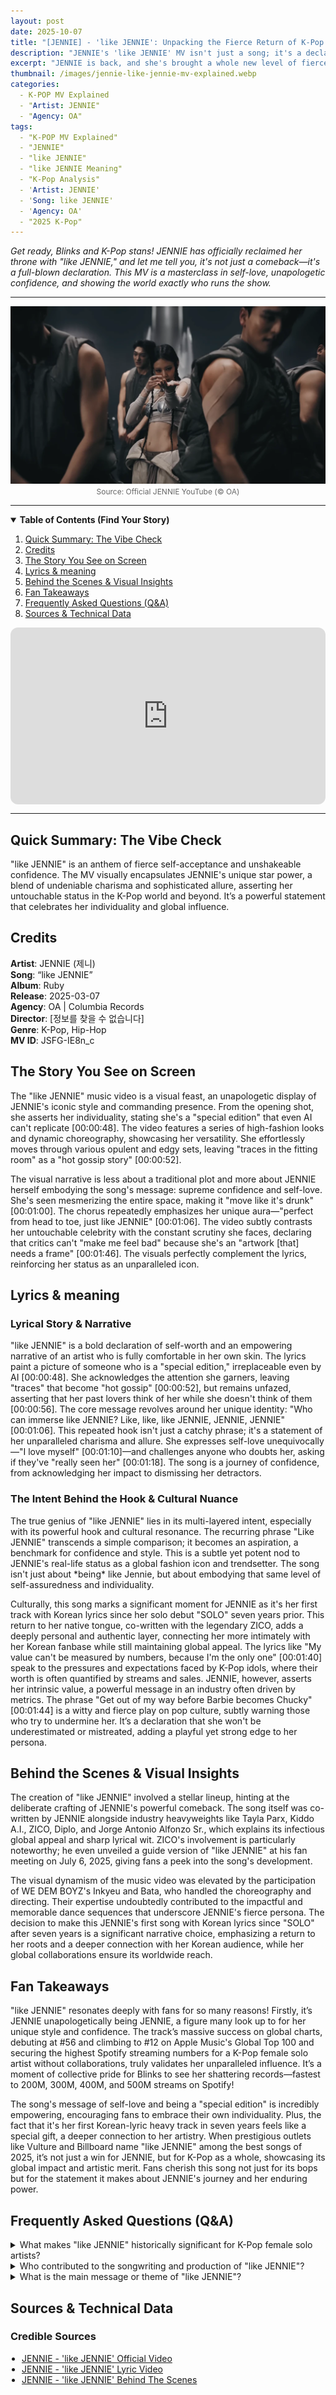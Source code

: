 ```yaml
---
layout: post
date: 2025-10-07
title: "[JENNIE] - 'like JENNIE': Unpacking the Fierce Return of K-Pop's IT Girl"
description: "JENNIE's 'like JENNIE' MV isn't just a song; it's a declaration. Dive deep into the lyrics, visuals, and cultural significance of her powerful comeback, showcasing self-love and undeniable global impact."
excerpt: "JENNIE is back, and she's brought a whole new level of fierce with 'like JENNIE.' Explore the captivating visuals, bold lyrics, and the cultural nuances that make this track a global phenomenon."
thumbnail: /images/jennie-like-jennie-mv-explained.webp
categories:
  - K-POP MV Explained
  - "Artist: JENNIE"
  - "Agency: OA"
tags:
  - "K-POP MV Explained"
  - "JENNIE"
  - "like JENNIE"
  - "like JENNIE Meaning"
  - "K-Pop Analysis"
  - 'Artist: JENNIE'
  - 'Song: like JENNIE'
  - 'Agency: OA'
  - "2025 K-Pop"
---
```


<p>
<em>Get ready, Blinks and K-Pop stans! JENNIE has officially reclaimed her throne with "like JENNIE," and let me tell you, it's not just a comeback—it's a full-blown declaration. This MV is a masterclass in self-love, unapologetic confidence, and showing the world exactly who runs the show.</em>
</p>

---

<div align="center">
<img src="/images/jennie-like-jennie-mv-explained.webp" alt="JENNIE in the 'like JENNIE' official MV explained analysis thumbnail" />
<br>
<span style="font-size:12px;color:#666;">Source: Official JENNIE YouTube (© OA)</span>
</div>

---

<details open>
<summary><strong>Table of Contents (Find Your Story)</strong></summary>
<ol>
<li><a href="#tldr">Quick Summary: The Vibe Check</a></li>
<li><a href="#quick-facts">Credits</a></li>
<li><a href="#story-on-screen">The Story You See on Screen</a></li>
<li><a href="#lyrics-meaning">Lyrics & meaning</a></li>
<li><a href="#bts-insights">Behind the Scenes & Visual Insights</a></li>
<li><a href="#fan-takeaways">Fan Takeaways</a></li>
<li><a href="#qna">Frequently Asked Questions (Q&A)</a></li>
<li><a href="#sources">Sources & Technical Data</a></li>
</ol>
</details>

<div style="position:relative;padding-bottom:56.25%;height:0;overflow:hidden;border-radius:12px;">
<iframe src="https://www.youtube.com/embed/JSFG-IE8n_c?rel=0"
title="JENNIE - like JENNIE (Official MV) Explained"
style="position:absolute;top:0;left:0;width:100%;height:100%;border:0;"
allowfullscreen
loading="lazy"></iframe>
</div>

---

<a name="tldr"></a>
<h2>Quick Summary: The Vibe Check</h2>
"like JENNIE" is an anthem of fierce self-acceptance and unshakeable confidence. The MV visually encapsulates JENNIE's unique star power, a blend of undeniable charisma and sophisticated allure, asserting her untouchable status in the K-Pop world and beyond. It’s a powerful statement that celebrates her individuality and global influence.

<a name="quick-facts"></a>
<h2>Credits</h2>
<div class="quick-facts-grid">
<div><strong>Artist</strong>: JENNIE (제니)</div>
<div><strong>Song</strong>: “like JENNIE”</div>
<div><strong>Album</strong>: Ruby</div>
<div><strong>Release</strong>: 2025-03-07</div>
<div><strong>Agency</strong>: OA | Columbia Records</div>
<div><strong>Director</strong>: [정보를 찾을 수 없습니다]</div>
<div><strong>Genre</strong>: K-Pop, Hip-Hop</div>
<div><strong>MV ID</strong>: JSFG-IE8n_c</div>
</div>

<a name="story-on-screen"></a>
<h2>The Story You See on Screen</h2>
The "like JENNIE" music video is a visual feast, an unapologetic display of JENNIE's iconic style and commanding presence. From the opening shot, she asserts her individuality, stating she's a "special edition" that even AI can't replicate [00:00:48]. The video features a series of high-fashion looks and dynamic choreography, showcasing her versatility. She effortlessly moves through various opulent and edgy sets, leaving "traces in the fitting room" as a "hot gossip story" [00:00:52].

The visual narrative is less about a traditional plot and more about JENNIE herself embodying the song's message: supreme confidence and self-love. She's seen mesmerizing the entire space, making it "move like it's drunk" [00:01:00]. The chorus repeatedly emphasizes her unique aura—"perfect from head to toe, just like JENNIE" [00:01:06]. The video subtly contrasts her untouchable celebrity with the constant scrutiny she faces, declaring that critics can't "make me feel bad" because she's an "artwork [that] needs a frame" [00:01:46]. The visuals perfectly complement the lyrics, reinforcing her status as an unparalleled icon.

<a name="lyrics-meaning"></a>
<h2>Lyrics & meaning</h2>
<h3>Lyrical Story & Narrative</h3>
"like JENNIE" is a bold declaration of self-worth and an empowering narrative of an artist who is fully comfortable in her own skin. The lyrics paint a picture of someone who is a "special edition," irreplaceable even by AI [00:00:48]. She acknowledges the attention she garners, leaving "traces" that become "hot gossip" [00:00:52], but remains unfazed, asserting that her past lovers think of her while she doesn't think of them [00:00:56]. The core message revolves around her unique identity: "Who can immerse like JENNIE? Like, like, like JENNIE, JENNIE, JENNIE" [00:01:06]. This repeated hook isn't just a catchy phrase; it's a statement of her unparalleled charisma and allure. She expresses self-love unequivocally—"I love myself" [00:01:10]—and challenges anyone who doubts her, asking if they've "really seen her" [00:01:18]. The song is a journey of confidence, from acknowledging her impact to dismissing her detractors.

<h3>The Intent Behind the Hook & Cultural Nuance</h3>
The true genius of "like JENNIE" lies in its multi-layered intent, especially with its powerful hook and cultural resonance. The recurring phrase "Like JENNIE" transcends a simple comparison; it becomes an aspiration, a benchmark for confidence and style. This is a subtle yet potent nod to JENNIE's real-life status as a global fashion icon and trendsetter. The song isn't just about *being* like Jennie, but about embodying that same level of self-assuredness and individuality.

Culturally, this song marks a significant moment for JENNIE as it's her first track with Korean lyrics since her solo debut "SOLO" seven years prior. This return to her native tongue, co-written with the legendary ZICO, adds a deeply personal and authentic layer, connecting her more intimately with her Korean fanbase while still maintaining global appeal. The lyrics like "My value can't be measured by numbers, because I'm the only one" [00:01:40] speak to the pressures and expectations faced by K-Pop idols, where their worth is often quantified by streams and sales. JENNIE, however, asserts her intrinsic value, a powerful message in an industry often driven by metrics. The phrase "Get out of my way before Barbie becomes Chucky" [00:01:44] is a witty and fierce play on pop culture, subtly warning those who try to undermine her. It’s a declaration that she won't be underestimated or mistreated, adding a playful yet strong edge to her persona.

<a name="bts-insights"></a>
<h2>Behind the Scenes & Visual Insights</h2>
The creation of "like JENNIE" involved a stellar lineup, hinting at the deliberate crafting of JENNIE's powerful comeback. The song itself was co-written by JENNIE alongside industry heavyweights like Tayla Parx, Kiddo A.I., ZICO, Diplo, and Jorge Antonio Alfonzo Sr., which explains its infectious global appeal and sharp lyrical wit. ZICO's involvement is particularly noteworthy; he even unveiled a guide version of "like JENNIE" at his fan meeting on July 6, 2025, giving fans a peek into the song's development.

The visual dynamism of the music video was elevated by the participation of WE DEM BOYZ's Inkyeu and Bata, who handled the choreography and directing. Their expertise undoubtedly contributed to the impactful and memorable dance sequences that underscore JENNIE's fierce persona. The decision to make this JENNIE's first song with Korean lyrics since "SOLO" after seven years is a significant narrative choice, emphasizing a return to her roots and a deeper connection with her Korean audience, while her global collaborations ensure its worldwide reach.

<a name="fan-takeaways"></a>
<h2>Fan Takeaways</h2>
"like JENNIE" resonates deeply with fans for so many reasons! Firstly, it’s JENNIE unapologetically being JENNIE, a figure many look up to for her unique style and confidence. The track’s massive success on global charts, debuting at #56 and climbing to #12 on Apple Music's Global Top 100 and securing the highest Spotify streaming numbers for a K-Pop female solo artist without collaborations, truly validates her unparalleled influence. It’s a moment of collective pride for Blinks to see her shattering records—fastest to 200M, 300M, 400M, and 500M streams on Spotify!

The song's message of self-love and being a "special edition" is incredibly empowering, encouraging fans to embrace their own individuality. Plus, the fact that it's her first Korean-lyric heavy track in seven years feels like a special gift, a deeper connection to her artistry. When prestigious outlets like Vulture and Billboard name "like JENNIE" among the best songs of 2025, it’s not just a win for JENNIE, but for K-Pop as a whole, showcasing its global impact and artistic merit. Fans cherish this song not just for its bops but for the statement it makes about JENNIE's journey and her enduring power.

<a name="qna"></a>
<h2>Frequently Asked Questions (Q&A)</h2>

<details class="faq-item">
  <summary class="faq-question">What makes "like JENNIE" historically significant for K-Pop female solo artists?</summary>
  <div class="faq-answer">
    <p>"like JENNIE" achieved the highest rank (12th) for a K-Pop female solo artist's non-collaboration song on the Apple Music Global Top 100 chart. It also became the fastest song by a K-Pop female solo artist to reach 200M, 300M, 400M, and 500M streams on Spotify without collaborations.</p>
  </div>
</details>

<details class="faq-item">
  <summary class="faq-question">Who contributed to the songwriting and production of "like JENNIE"?</summary>
  <div class="faq-answer">
    <p>The song was written by JENNIE, Tayla Parx, Kiddo A.I., ZICO, and Diplo, among others. Diplo, Leclair, and jorge handled the arrangement, with Diplo also involved in writing.</p>
  </div>
</details>

<details class="faq-item">
  <summary class="faq-question">What is the main message or theme of "like JENNIE"?</summary>
  <div class="faq-answer">
    <p>The main message of "like JENNIE" is a powerful declaration of self-love, unique individuality, and unwavering confidence, asserting JENNIE's distinct and irreplaceable presence in the music industry.</p>
  </div>
</details>

<a name="sources"></a>
<h2>Sources & Technical Data</h2>
<h3>Credible Sources</h3>
<ul style="padding-left:18px; margin:0 0 12px;">
<li><a href="https://youtu.be/JSFG-IE8n_c" rel="nofollow noopener" target="_blank">JENNIE - 'like JENNIE' Official Video</a></li>
<li><a href="https://youtu.be/aS7al94FVbk" rel="nofollow noopener" target="_blank">JENNIE - 'like JENNIE' Lyric Video</a></li>
<li><a href="https://youtu.be/jyvi-vLS8gg" rel="nofollow noopener" target="_blank">JENNIE - 'like JENNIE' Behind The Scenes</a></li>
</ul>

<script type="application/ld+json">
{
"@context": "https://schema.org",
"@type": "MusicVideoObject",
"name": "JENNIE - like JENNIE (Official Music Video) Explained",
"description": "JENNIE's 'like JENNIE' MV isn't just a song; it's a declaration. Dive deep into the lyrics, visuals, and cultural significance of her powerful comeback, showcasing self-love and undeniable global impact.",
"byArtist": {
"@type": "MusicGroup",
"name": "JENNIE"
},
"uploadDate": "2025-03-07T00:00:00Z",
"thumbnailUrl": "https://[내 사이트 주소]/images/jennie-like-jennie-mv-explained.webp",
"embedUrl": "https://www.youtube.com/embed/JSFG-IE8n_c",
"publisher": {
"@type": "Organization",
"name": "OA"
}
}
</script>

<script type="application/ld+json">
{
  "@context": "https://schema.org",
  "@type": "FAQPage",
  "mainEntity": [
    {
      "@type": "Question",
      "name": "What makes \"like JENNIE\" historically significant for K-Pop female solo artists?",
      "acceptedAnswer": {
        "@type": "Answer",
        "text": "\"like JENNIE\" achieved the highest rank (12th) for a K-Pop female solo artist's non-collaboration song on the Apple Music Global Top 100 chart. It also became the fastest song by a K-Pop female solo artist to reach 200M, 300M, 400M, and 500M streams on Spotify without collaborations."
      }
    },
    {
      "@type": "Question",
      "name": "Who contributed to the songwriting and production of \"like JENNIE\"?",
      "acceptedAnswer": {
        "@type": "Answer",
        "text": "The song was written by JENNIE, Tayla Parx, Kiddo A.I., ZICO, and Diplo, among others. Diplo, Leclair, and jorge handled the arrangement, with Diplo also involved in writing."
      }
    },
    {
      "@type": "Question",
      "name": "What is the main message or theme of \"like JENNIE\"?",
      "acceptedAnswer": {
        "@type": "Answer",
        "text": "The main message of \"like JENNIE\" is a powerful declaration of self-love, unique individuality, and unwavering confidence, asserting JENNIE's distinct and irreplaceable presence in the music industry."
      }
    }
  ]
}
</script>
